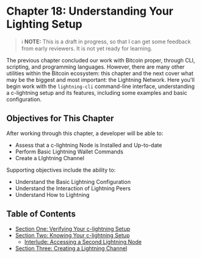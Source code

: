 # Chapter 18: Understanding Your Lighting Setup

> :information_source: **NOTE:** This is a draft in progress, so that I can get some feedback from early reviewers. It is not yet ready for learning.

The previous chapter concluded our work with Bitcoin proper, through CLI, scripting, and programming languages. However, there are many other utilities within the Bitcoin ecosystem: this chapter and the next cover what may be the biggest and most important: the Lightning Network. Here you'll begin work with the `lightning-cli` command-line interface, understanding a c-lightning setup and its features, including some examples and basic configuration.

## Objectives for This Chapter

After working through this chapter, a developer will be able to:

   * Assess that a c-lightning Node is Installed and Up-to-date
   * Perform Basic Lightning Wallet Commands
   * Create a LIghtning Channel
   
Supporting objectives include the ability to:

   * Understand the Basic Lightning Configuration
   * Understand the Interaction of Lightning Peers
   * Understand How to Lightning

## Table of Contents

* [Section One: Verifying Your c-lightning Setup](18_1_Verifying_Your_Lightning_Setup.md)
* [Section Two: Knowing Your c-lightning Setup](18_2_Knowing_Your_lightning_Setup.md)
   * [Interlude: Accessing a Second Lightning Node](18_2__Interlude_Accessing_a_Second_Lightning_Node.md)
* [Section Three: Creating a Lightning Channel](18_3_Setting_Up_a_Channel.md)
